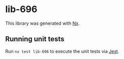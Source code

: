 # lib-696

This library was generated with [Nx](https://nx.dev).

## Running unit tests

Run `nx test lib-696` to execute the unit tests via [Jest](https://jestjs.io).
